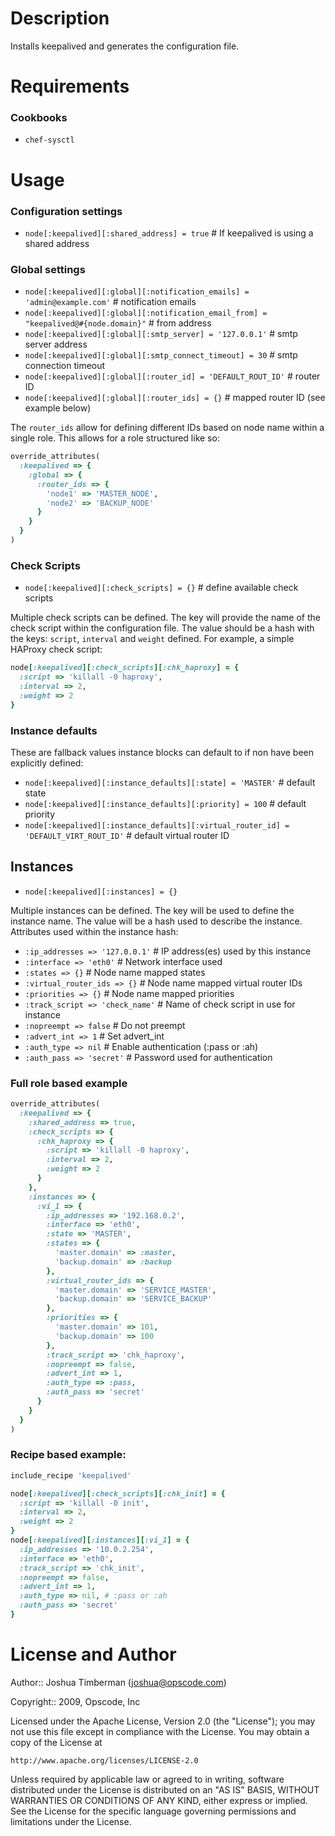 Description
===========

Installs keepalived and generates the configuration file.


Requirements
============

### Cookbooks

* `chef-sysctl` 

Usage
=====

### Configuration settings

* `node[:keepalived][:shared_address] = true`  # If keepalived is using a shared address

### Global settings

* `node[:keepalived][:global][:notification_emails] = 'admin@example.com'`            # notification emails
* `node[:keepalived][:global][:notification_email_from] = "keepalived@#{node.domain}"` # from address
* `node[:keepalived][:global][:smtp_server] = '127.0.0.1'`                            # smtp server address
* `node[:keepalived][:global][:smtp_connect_timeout] = 30`                            # smtp connection timeout
* `node[:keepalived][:global][:router_id] = 'DEFAULT_ROUT_ID'`                        # router ID
* `node[:keepalived][:global][:router_ids] = {}`                                      # mapped router ID (see example below)

The `router_ids` allow for defining different IDs based on node name within a
single role. This allows for a role structured like so:

```ruby
override_attributes(
  :keepalived => {
    :global => {
      :router_ids => {
        'node1' => 'MASTER_NODE',
        'node2' => 'BACKUP_NODE'
      }
    }
  }
)
```
### Check Scripts

* `node[:keepalived][:check_scripts] = {}`    # define available check scripts

Multiple check scripts can be defined. The key will provide the name of the
check script within the configuration file. The value should be a hash with
the keys: `script`, `interval` and `weight` defined. For example, a simple
HAProxy check script:

```ruby
node[:keepalived][:check_scripts][:chk_haproxy] = {
  :script => 'killall -0 haproxy',
  :interval => 2,
  :weight => 2
}
```

### Instance defaults

These are fallback values instance blocks can default to if non have been
explicitly defined:

* `node[:keepalived][:instance_defaults][:state] = 'MASTER'`                            # default state
* `node[:keepalived][:instance_defaults][:priority] = 100`                              # default priority
* `node[:keepalived][:instance_defaults][:virtual_router_id] = 'DEFAULT_VIRT_ROUT_ID'`  # default virtual router ID

## Instances

* `node[:keepalived][:instances] = {}`

Multiple instances can be defined. The key will be used to define the instance
name. The value will be a hash used to describe the instance. Attributes used
within the instance hash:

* `:ip_addresses => '127.0.0.1'`  # IP address(es) used by this instance
* `:interface => 'eth0'`          # Network interface used
* `:states => {}`                 # Node name mapped states
* `:virtual_router_ids => {}`     # Node name mapped virtual router IDs
* `:priorities => {}`             # Node name mapped priorities
* `:track_script => 'check_name'` # Name of check script in use for instance
* `:nopreempt => false`           # Do not preempt
* `:advert_int => 1`              # Set advert_int
* `:auth_type => nil`             # Enable authentication (:pass or :ah)
* `:auth_pass => 'secret'`        # Password used for authentication

### Full role based example

```ruby
override_attributes(
  :keepalived => {
    :shared_address => true,
    :check_scripts => {
      :chk_haproxy => {
        :script => 'killall -0 haproxy',
        :interval => 2,
        :weight => 2
      }
    },
    :instances => {
      :vi_1 => {
        :ip_addresses => '192.168.0.2',
        :interface => 'eth0',
        :state => 'MASTER',
        :states => {
          'master.domain' => :master,
          'backup.domain' => :backup
        },
        :virtual_router_ids => {
          'master.domain' => 'SERVICE_MASTER',
          'backup.domain' => 'SERVICE_BACKUP'
        },
        :priorities => {
          'master.domain' => 101,
          'backup.domain' => 100
        },
        :track_script => 'chk_haproxy',
        :nopreempt => false,
        :advert_int => 1,
        :auth_type => :pass,
        :auth_pass => 'secret'
      }
    }
  }
)
```

### Recipe based example:

```ruby
include_recipe 'keepalived'

node[:keepalived][:check_scripts][:chk_init] = {
  :script => 'killall -0 init',
  :interval => 2,
  :weight => 2
}
node[:keepalived][:instances][:vi_1] = {
  :ip_addresses => '10.0.2.254',
  :interface => 'eth0',
  :track_script => 'chk_init',
  :nopreempt => false,
  :advert_int => 1,
  :auth_type => nil, # :pass or :ah
  :auth_pass => 'secret'
}
```

License and Author
==================

Author:: Joshua Timberman (<joshua@opscode.com>)

Copyright:: 2009, Opscode, Inc

Licensed under the Apache License, Version 2.0 (the "License");
you may not use this file except in compliance with the License.
You may obtain a copy of the License at

    http://www.apache.org/licenses/LICENSE-2.0

Unless required by applicable law or agreed to in writing, software
distributed under the License is distributed on an "AS IS" BASIS,
WITHOUT WARRANTIES OR CONDITIONS OF ANY KIND, either express or implied.
See the License for the specific language governing permissions and
limitations under the License.
